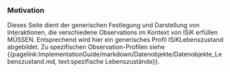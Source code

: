 ### Motivation

Dieses Seite dient der generischen Festlegung und Darstellung von Interaktionen, die verschiedene Observations im Kontext von ISiK erfüllen MÜSSEN.
Entsprechend wird hier ein generisches Profil ISiKLebenszustand abgebildet.
Zu spezifischen Observation-Profilen siehe {{pagelink:ImplementationGuide/markdown/Datenobjekte/Datenobjekte_Lebenszustand.md, text:spezifische Lebenszustände}}.